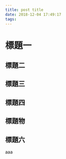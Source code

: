 ```yaml
---
title: post title
date: 2018-12-04 17:49:17
tags:
---
```

# 標題一

## 標題二

## 標題三

## 標題四

## 標題物

## 標題六

aaa
